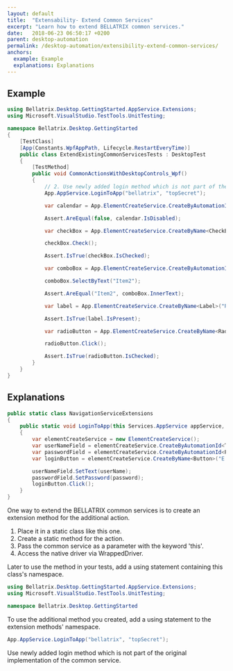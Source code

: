 ```yaml
---
layout: default
title:  "Extensability- Extend Common Services"
excerpt: "Learn how to extend BELLATRIX common services."
date:   2018-06-23 06:50:17 +0200
parent: desktop-automation
permalink: /desktop-automation/extensibility-extend-common-services/
anchors:
  example: Example
  explanations: Explanations
---
```

Example
-------
```csharp
using Bellatrix.Desktop.GettingStarted.AppService.Extensions;
using Microsoft.VisualStudio.TestTools.UnitTesting;

namespace Bellatrix.Desktop.GettingStarted
{
    [TestClass]
    [App(Constants.WpfAppPath, Lifecycle.RestartEveryTime)]
    public class ExtendExistingCommonServicesTests : DesktopTest
    {
        [TestMethod]
        public void CommonActionsWithDesktopControls_Wpf()
        {
            // 2. Use newly added login method which is not part of the original implementation of the common service.
            App.AppService.LoginToApp("bellatrix", "topSecret");

            var calendar = App.ElementCreateService.CreateByAutomationId<Calendar>("calendar");

            Assert.AreEqual(false, calendar.IsDisabled);

            var checkBox = App.ElementCreateService.CreateByName<CheckBox>("BellaCheckBox");

            checkBox.Check();

            Assert.IsTrue(checkBox.IsChecked);

            var comboBox = App.ElementCreateService.CreateByAutomationId<ComboBox>("select");

            comboBox.SelectByText("Item2");

            Assert.AreEqual("Item2", comboBox.InnerText);

            var label = App.ElementCreateService.CreateByName<Label>("Result Label");

            Assert.IsTrue(label.IsPresent);

            var radioButton = App.ElementCreateService.CreateByName<RadioButton>("RadioButton");

            radioButton.Click();

            Assert.IsTrue(radioButton.IsChecked);
        }
    }
}
```

Explanations
------------
```csharp
public static class NavigationServiceExtensions
{
    public static void LoginToApp(this Services.AppService appService, string userName, string password)
    {
        var elementCreateService = new ElementCreateService();
        var userNameField = elementCreateService.CreateByAutomationId<TextField>("textBox");
        var passwordField = elementCreateService.CreateByAutomationId<Password>("passwordBox");
        var loginButton = elementCreateService.CreateByName<Button>("E Button");

        userNameField.SetText(userName);
        passwordField.SetPassword(password);
        loginButton.Click();
    }
}
```
One way to extend the BELLATRIX common services is to create an extension method for the additional action.
1. Place it in a static class like this one.
2. Create a static method for the action.
3. Pass the common service as a parameter with the keyword 'this'.
4. Access the native driver via WrappedDriver.

Later to use the method in your tests, add a using statement containing this class's namespace.
```csharp
using Bellatrix.Desktop.GettingStarted.AppService.Extensions;
using Microsoft.VisualStudio.TestTools.UnitTesting;

namespace Bellatrix.Desktop.GettingStarted
```
To use the additional method you created, add a using statement to the extension methods' namespace.
```csharp
App.AppService.LoginToApp("bellatrix", "topSecret");
```
Use newly added login method which is not part of the original implementation of the common service.